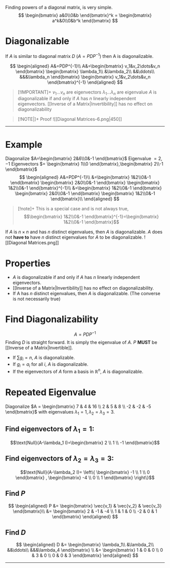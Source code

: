 Finding powers of a diagonal matrix, is very simple.
$$
\begin{bmatrix} a&0\\0&b \end{bmatrix}^k = \begin{bmatrix} a^k&0\\0&b^k \end{bmatrix}
$$
# Diagonalizable
If $A$ is similar to diagonal matrix $D$ ($A=PDP^{-1}$) then A is diagonalizable.

$$
\begin{aligned}
A&=PDP^{-1}\\
A&=\begin{bmatrix} v_1&v_2\dots&v_n \end{bmatrix} \begin{bmatrix} \lambda_1\\ &\lambda_2\\ &&\ddots\\ &&&\lambda_n \end{bmatrix} \begin{bmatrix} v_1&v_2\dots&v_n \end{bmatrix}^{-1}
\end{aligned}
$$
> [!IMPORTANT]+ 
> $v_1 \dots v_n$ are eigenvectors
> $\lambda_1 \dots \lambda_n$ are eigenvalue
> $A$ is diagonalizable if and only if $A$ has $n$ linearly independent eigenvectors.
> [[Inverse of a Matrix|Invertibility]] has no effect on diagonalizability 

>[!NOTE|]+ Proof
![[Diagonal Matrices-6.png|450]]

***
# Example

Diagonalize $A=\begin{bmatrix} 2&6\\0&-1 \end{bmatrix}$
Eigenvalue $= 2,-1$ 
Eigenvectors $= \begin{bmatrix} 1\\0 \end{bmatrix},\begin{bmatrix} 2\\-1 \end{bmatrix}$
$$
\begin{aligned}
A&=PDP^{-1}\\
&=\begin{bmatrix} 1&2\\0&-1 \end{bmatrix} \begin{bmatrix} 2&0\\0&-1 \end{bmatrix} \begin{bmatrix} 1&2\\0&-1 \end{bmatrix}^{-1}\\
&=\begin{bmatrix} 1&2\\0&-1 \end{bmatrix} \begin{bmatrix} 2&0\\0&-1 \end{bmatrix} \begin{bmatrix} 1&2\\0&-1 \end{bmatrix}\\
\end{aligned}
$$

> [!note]+
> This is a special case and is not always true,  
> $$\begin{bmatrix} 1&2\\0&-1 \end{bmatrix}^{-1}=\begin{bmatrix} 1&2\\0&-1 \end{bmatrix}$$

If $A$ is $n \times n$ and has $n$ distinct eigenvalues, then $A$ is diagonalizable.
$A$ does not **have to** have $n$ distinct eigenvalues for $A$ to be diagonalizable.
![[Diagonal Matrices.png]]

# Properties
- $A$ is diagonalizable if and only if $A$ has $n$ linearly independent eigenvectors.
- [[Inverse of a Matrix|Invertibility]] has no effect on diagonalizability.
- If A has $n$ distinct eigenvalues, then $A$ is diagonalizable. (The converse is not necessarily true)
# Find Diagonalizability
$$A=PDP^{-1}$$
Finding $D$ is straight forward. It is simply the eigenvalue of $A$.
$P$ **MUST** be [[Inverse of a Matrix|Invertible]].

- If $\sum g_i = n$, $A$ is diagonalizable.
- If $g_i = a_i$ for all $i$, $A$ is diagonalizable.
- If the eigenvectors of $A$ form a basis in $\mathbb{R}^n$, $A$ is diagonalizable.

# Repeated Eigenvalue

Diagonalize $A = \begin{bmatrix} 7 & 4 & 16 \\ 2 & 5 & 8 \\ -2 & -2 & -5 \end{bmatrix}$ with eigenvalues $\lambda_1 = 1 , \lambda_2 = \lambda_3 =3$. 
## Find eigenvectors of $\lambda_1 = 1$:
$$\text{Null}(A-\lambda_1 I)=\begin{bmatrix} 2 \\ 1 \\ -1 \end{bmatrix}$$
## Find eigenvectors of $\lambda_2 = \lambda_3 =3$:
$$\text{Null}(A-\lambda_2 I)= \left\{ \begin{bmatrix} -1 \\ 1 \\ 0 \end{bmatrix}  , \begin{bmatrix} -4 \\ 0 \\ 1 \end{bmatrix} \right\}$$ 
## Find $P$ 
$$
\begin{aligned}
P &= \begin{bmatrix} \vec{v_1} & \vec{v_2} & \vec{v_3} \end{bmatrix}\\
&= \begin{bmatrix} 2 & -1 & -4 \\ 1 & 1 & 0 \\ -2 & 0 & 1 \end{bmatrix}
\end{aligned}
$$
## Find $D$
$$
\begin{aligned}
D &= \begin{bmatrix} \lambda_1\\ &\lambda_2\\ &&\ddots\\ &&&\lambda_4 \end{bmatrix} \\
&= \begin{bmatrix} 1 & 0 & 0 \\ 0 & 3 & 0 \\ 0 & 0 & 3 \end{bmatrix}
\end{aligned}
$$

***
